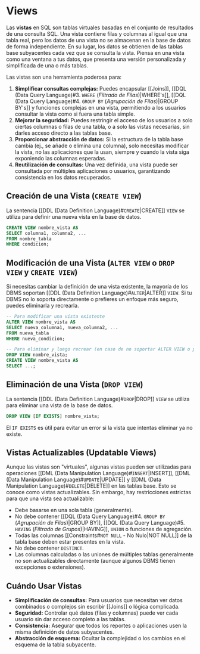 # Views

Las **vistas** en SQL son tablas virtuales basadas en el conjunto de resultados de una consulta SQL. Una vista contiene filas y columnas al igual que una tabla real, pero los datos de una vista no se almacenan en la base de datos de forma independiente. En su lugar, los datos se obtienen de las tablas base subyacentes cada vez que se consulta la vista. Piensa en una vista como una ventana a tus datos, que presenta una versión personalizada y simplificada de una o más tablas.

Las vistas son una herramienta poderosa para:

1. **Simplificar consultas complejas:** Puedes encapsular [[Joins]], [[DQL (Data Query Language)#3. `WHERE` (_Filtrado de Filas_)|WHERE's]], [[DQL (Data Query Language)#4. `GROUP BY` (_Agrupación de Filas_)|GROUP BY's]] y funciones complejas en una vista, permitiendo a los usuarios consultar la vista como si fuera una tabla simple.
2. **Mejorar la seguridad:** Puedes restringir el acceso de los usuarios a solo ciertas columnas o filas de una tabla, o a solo las vistas necesarias, sin darles acceso directo a las tablas base.
3. **Proporcionar abstracción de datos:** Si la estructura de la tabla base cambia (ej., se añade o elimina una columna), solo necesitas modificar la vista, no las aplicaciones que la usan, siempre y cuando la vista siga exponiendo las columnas esperadas.
4. **Reutilización de consultas:** Una vez definida, una vista puede ser consultada por múltiples aplicaciones o usuarios, garantizando consistencia en los datos recuperados.

## Creación de una Vista (`CREATE VIEW`)

La sentencia [[DDL (Data Definition Language)#`CREATE`|CREATE]] `VIEW` se utiliza para definir una nueva vista en la base de datos.

```sql
CREATE VIEW nombre_vista AS
SELECT columna1, columna2, ...
FROM nombre_tabla
WHERE condicion;
```

## Modificación de una Vista (`ALTER VIEW` o `DROP VIEW` y `CREATE VIEW`)

Si necesitas cambiar la definición de una vista existente, la mayoría de los DBMS soportan [[DDL (Data Definition Language)#`ALTER`|ALTER]]  `VIEW`. Si tu DBMS no lo soporta directamente o prefieres un enfoque más seguro, puedes eliminarla y recrearla.

```sql
-- Para modificar una vista existente
ALTER VIEW nombre_vista AS
SELECT nueva_columna1, nueva_columna2, ...
FROM nueva_tabla
WHERE nueva_condicion;

-- Para eliminar y luego recrear (en caso de no soportar ALTER VIEW o preferir este método)
DROP VIEW nombre_vista;
CREATE VIEW nombre_vista AS
SELECT ...;
```

## Eliminación de una Vista (`DROP VIEW`)

La sentencia [[DDL (Data Definition Language)#`DROP`|DROP]] `VIEW` se utiliza para eliminar una vista de la base de datos.

```sql
DROP VIEW [IF EXISTS] nombre_vista;
```

El `IF EXISTS` es útil para evitar un error si la vista que intentas eliminar ya no existe.

## Vistas Actualizables (Updatable Views)

Aunque las vistas son "virtuales", algunas vistas pueden ser utilizadas para operaciones [[DML (Data Manipulation Language)#`INSERT`|INSERT]], [[DML (Data Manipulation Language)#`UPDATE`|UPDATE]] y [[DML (Data Manipulation Language)#`DELETE`|DELETE]] en las tablas base. Esto se conoce como vistas actualizables. Sin embargo, hay restricciones estrictas para que una vista sea actualizable:

- Debe basarse en una sola tabla (generalmente).
- No debe contener [[DQL (Data Query Language)#4. `GROUP BY` (_Agrupación de Filas_)|GROUP BY]], [[DQL (Data Query Language)#5. `HAVING` (_Filtrado de Grupos_)|HAVING]], `UNION` o funciones de agregación.
- Todas las columnas [[Constraints#`NOT NULL` - No Nulo|NOT NULL]] de la tabla base deben estar presentes en la vista.
- No debe contener `DISTINCT`.
- Las columnas calculadas o las uniones de múltiples tablas generalmente no son actualizables directamente (aunque algunos DBMS tienen excepciones o extensiones).

## Cuándo Usar Vistas

- **Simplificación de consultas:** Para usuarios que necesitan ver datos combinados o complejos sin escribir [[Joins]] o lógica complicada.
- **Seguridad:** Controlar qué datos (filas y columnas) puede ver cada usuario sin dar acceso completo a las tablas.
- **Consistencia:** Asegurar que todos los reportes o aplicaciones usen la misma definición de datos subyacentes.
- **Abstracción de esquema:** Ocultar la complejidad o los cambios en el esquema de la tabla subyacente.
